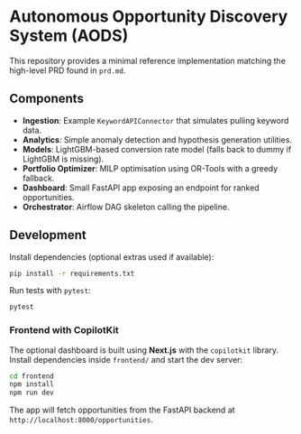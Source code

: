# Autonomous Opportunity Discovery System (AODS)

This repository provides a minimal reference implementation matching the high-level PRD found in `prd.md`.

## Components

- **Ingestion**: Example `KeywordAPIConnector` that simulates pulling keyword data.
- **Analytics**: Simple anomaly detection and hypothesis generation utilities.
- **Models**: LightGBM-based conversion rate model (falls back to dummy if LightGBM is missing).
- **Portfolio Optimizer**: MILP optimisation using OR-Tools with a greedy fallback.
- **Dashboard**: Small FastAPI app exposing an endpoint for ranked opportunities.
- **Orchestrator**: Airflow DAG skeleton calling the pipeline.

## Development

Install dependencies (optional extras used if available):

```bash
pip install -r requirements.txt
```

Run tests with `pytest`:

```bash
pytest
```

### Frontend with CopilotKit

The optional dashboard is built using **Next.js** with the `copilotkit` library.
Install dependencies inside `frontend/` and start the dev server:

```bash
cd frontend
npm install
npm run dev
```

The app will fetch opportunities from the FastAPI backend at `http://localhost:8000/opportunities`.
